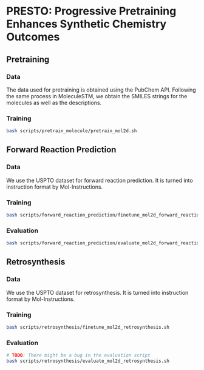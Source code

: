 # PRESTO: Progressive Pretraining Enhances Synthetic Chemistry Outcomes

## Pretraining

### Data

The data used for pretraining is obtained using the PubChem API. Following the same process in MoleculeSTM, we obtain the SMILES strings for the molecules as well as the descriptions.

### Training

```bash
bash scripts/pretrain_molecule/pretrain_mol2d.sh
```

## Forward Reaction Prediction

### Data

We use the USPTO dataset for forward reaction prediction. It is turned into instruction format by Mol-Instructions.

### Training

```bash
bash scripts/forward_reaction_prediction/finetune_mol2d_forward_reaction_prediction.sh
```

### Evaluation

```bash
bash scripts/forward_reaction_prediction/evaluate_mol2d_forward_reaction_prediction.sh
```

## Retrosynthesis

### Data

We use the USPTO dataset for retrosynthesis. It is turned into instruction format by Mol-Instructions.

### Training

```bash
bash scripts/retrosynthesis/finetune_mol2d_retrosynthesis.sh
```

### Evaluation

```bash
# TODO: There might be a bug in the evaluation script
bash scripts/retrosynthesis/evaluate_mol2d_retrosynthesis.sh
```